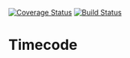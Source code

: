 [![Coverage Status](https://coveralls.io/repos/github/isonet/Timecode/badge.svg?branch=master)](https://coveralls.io/github/isonet/Timecode?branch=master)
[![Build Status](https://travis-ci.org/isonet/Timecode.svg?branch=master)](https://travis-ci.org/isonet/Timecode)

# Timecode